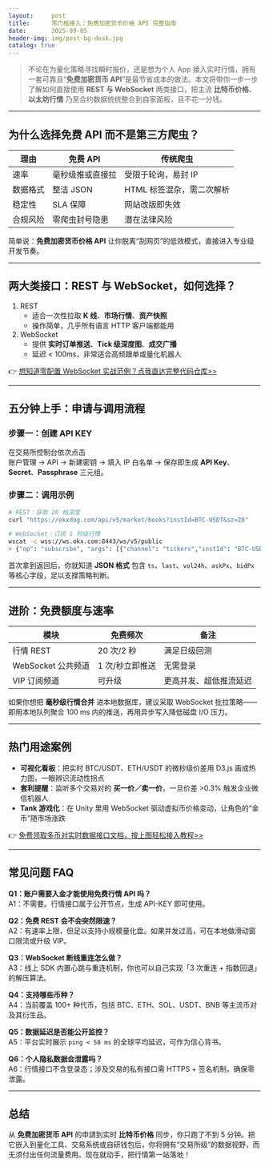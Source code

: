 ```yaml
---
layout:     post
title:      零门槛接入：免费加密货币价格 API 完整指南
date:       2025-09-05
header-img: img/post-bg-desk.jpg
catalog: true
---
```


> 不论在为量化策略寻找瞬时报价，还是想为个人 App 接入实时行情，拥有一套可靠且“**免费加密货币 API**”是最节省成本的做法。本文将带你一步一步了解如何直接使用 **REST 与 WebSocket** 两类接口，把主流 **比特币价格**、**以太坊行情** 乃至合约数据统统整合到自家面板，且不花一分钱。

---

## 为什么选择免费 API 而不是第三方爬虫？

| 理由 | 免费 API | 传统爬虫 |
|---|---|---|
| 速率 | 毫秒级推或直接拉 | 受限于轮询，易封 IP |
| 数据格式 | 整洁 JSON | HTML 标签混杂，需二次解析 |
| 稳定性 | SLA 保障 | 网站改版即失效 |
| 合规风险 | 零爬虫封号隐患 | 潜在法律风险 |

简单说：**免费加密货币价格 API** 让你脱离“刮网页”的低效模式，直接进入专业级开发节奏。

---

## 两大类接口：REST 与 WebSocket，如何选择？

1. REST  
   - 适合一次性拉取 **K 线**、**市场行情**、**资产快照**  
   - 操作简单，几乎所有语言 HTTP 客户端都能用  
2. WebSocket  
   - 提供 **实时订单推送**、**Tick 级深度图**、**成交广播**  
   - 延迟 < 100ms，非常适合高频跟单或量化机器人  

👉 [想知道零配置 WebSocket 实战范例？点我直达完整代码仓库>>](https://okxdog.com/)

---

## 五分钟上手：申请与调用流程

### 步骤一：创建 API KEY
在交易所控制台依次点击  
账户管理 → API → 新建密钥 → 填入 IP 白名单 → 保存即生成 **API Key**、**Secret**、**Passphrase** 三元组。

### 步骤二：调用示例
```bash
# REST：获取 20 档深度
curl "https://okxdog.com/api/v5/market/books?instId=BTC-USDT&sz=20"

# WebSocket：订阅 1 秒级行情
wscat -c wss://ws.okx.com:8443/ws/v5/public
> {"op": "subscribe", "args": [{"channel": "tickers","instId": "BTC-USDT"}]}
```
首次拿到返回后，你就知道 **JSON 格式** 包含 `ts`、`last`、`vol24h`、`askPx`、`bidPx` 等核心字段，足以支撑策略判断。

---

## 进阶：免费额度与速率

| 模块 | 免费频次 | 备注 |
|---|---|---|
| 行情 REST | 20 次/2 秒 | 满足日级回测 |
| WebSocket 公共频道 | 1 次/秒立即推送 | 无需登录 |
| VIP 订阅频道 | 可升级 | 更高并发、超低推流延迟 |

如果你想把 **毫秒级行情合并** 进本地数据库，建议采取 WebSocket 批拉策略——即用本地队列聚合 100 ms 内的推送，再用异步写入降低磁盘 I/O 压力。

---

## 热门用途案例

- **可视化看板**：把实时 BTC/USDT、ETH/USDT 的微秒级价差用 D3.js 画成热力图，一眼辨识流动性拐点  
- **套利提醒**：监听多个交易对的 **买一价／卖一价**，一旦价差 >0.3% 触发企业微信机器人  
- **Tank 游戏化**：在 Unity 里用 WebSocket 驱动虚拟币价格变动，让角色的“金币”随市场涨跌  

👉 [免费领取多币对实时数据接口文档，按上图轻松接入教程>>](https://okxdog.com/)

---

## 常见问题 FAQ

**Q1：账户需要入金才能使用免费行情 API 吗？**  
A1：不需要。行情接口属于公开节点，生成 API-KEY 即可使用。

**Q2：免费 REST 会不会突然限速？**  
A2：有速率上限，但足以支持小规模量化盘。如果并发过高，可在本地做滑动窗口限流或升级 VIP。

**Q3：WebSocket 断线重连怎么做？**  
A3：线上 SDK 内置心跳与重连机制，你也可以自己实现「3 次重连 + 指数回退」的解压算法。

**Q4：支持哪些币种？**  
A4：当前覆盖 100+ 种代币，包括 BTC、ETH、SOL、USDT、BNB 等主流币对及其衍生品。

**Q5：数据延迟是否能公开监控？**  
A5：平台实时展示 `ping < 50 ms` 的全球平均延迟，可作为信心背书。

**Q6：个人隐私数据会泄露吗？**  
A6：行情接口不含登录态；涉及交易的私有接口需 HTTPS + 签名机制，确保零泄露。

---

## 总结

从 **免费加密货币 API** 的申請到实时 **比特币价格** 同步，你只跑了不到 5 分钟。把它嵌入到量化工具、交易系统或自研钱包后，你将拥有“交易所级”的数据视野，而无须付出任何流量费用。现在就动手，把行情第一站落地！
